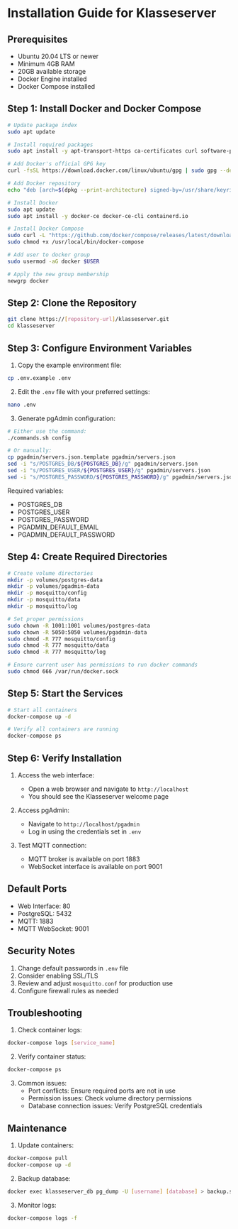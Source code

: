 # Installation Guide for Klasseserver

## Prerequisites
- Ubuntu 20.04 LTS or newer
- Minimum 4GB RAM
- 20GB available storage
- Docker Engine installed
- Docker Compose installed

## Step 1: Install Docker and Docker Compose
```bash
# Update package index
sudo apt update

# Install required packages
sudo apt install -y apt-transport-https ca-certificates curl software-properties-common

# Add Docker's official GPG key
curl -fsSL https://download.docker.com/linux/ubuntu/gpg | sudo gpg --dearmor -o /usr/share/keyrings/docker-archive-keyring.gpg

# Add Docker repository
echo "deb [arch=$(dpkg --print-architecture) signed-by=/usr/share/keyrings/docker-archive-keyring.gpg] https://download.docker.com/linux/ubuntu $(lsb_release -cs) stable" | sudo tee /etc/apt/sources.list.d/docker.list > /dev/null

# Install Docker
sudo apt update
sudo apt install -y docker-ce docker-ce-cli containerd.io

# Install Docker Compose
sudo curl -L "https://github.com/docker/compose/releases/latest/download/docker-compose-$(uname -s)-$(uname -m)" -o /usr/local/bin/docker-compose
sudo chmod +x /usr/local/bin/docker-compose

# Add user to docker group
sudo usermod -aG docker $USER

# Apply the new group membership
newgrp docker
```

## Step 2: Clone the Repository
```bash
git clone https://[repository-url]/klasseserver.git
cd klasseserver
```

## Step 3: Configure Environment Variables
1. Copy the example environment file:
```bash
cp .env.example .env
```

2. Edit the `.env` file with your preferred settings:
```bash
nano .env
```

3. Generate pgAdmin configuration:
```bash
# Either use the command:
./commands.sh config

# Or manually:
cp pgadmin/servers.json.template pgadmin/servers.json
sed -i "s/POSTGRES_DB/${POSTGRES_DB}/g" pgadmin/servers.json
sed -i "s/POSTGRES_USER/${POSTGRES_USER}/g" pgadmin/servers.json
sed -i "s/POSTGRES_PASSWORD/${POSTGRES_PASSWORD}/g" pgadmin/servers.json
```

Required variables:
- POSTGRES_DB
- POSTGRES_USER
- POSTGRES_PASSWORD
- PGADMIN_DEFAULT_EMAIL
- PGADMIN_DEFAULT_PASSWORD

## Step 4: Create Required Directories
```bash
# Create volume directories
mkdir -p volumes/postgres-data
mkdir -p volumes/pgadmin-data
mkdir -p mosquitto/config
mkdir -p mosquitto/data
mkdir -p mosquitto/log

# Set proper permissions
sudo chown -R 1001:1001 volumes/postgres-data
sudo chown -R 5050:5050 volumes/pgadmin-data
sudo chmod -R 777 mosquitto/config
sudo chmod -R 777 mosquitto/data
sudo chmod -R 777 mosquitto/log

# Ensure current user has permissions to run docker commands
sudo chmod 666 /var/run/docker.sock
```

## Step 5: Start the Services
```bash
# Start all containers
docker-compose up -d

# Verify all containers are running
docker-compose ps
```

## Step 6: Verify Installation
1. Access the web interface:
   - Open a web browser and navigate to `http://localhost`
   - You should see the Klasseserver welcome page

2. Access pgAdmin:
   - Navigate to `http://localhost/pgadmin`
   - Log in using the credentials set in `.env`

3. Test MQTT connection:
   - MQTT broker is available on port 1883
   - WebSocket interface is available on port 9001

## Default Ports
- Web Interface: 80
- PostgreSQL: 5432
- MQTT: 1883
- MQTT WebSocket: 9001

## Security Notes
1. Change default passwords in `.env` file
2. Consider enabling SSL/TLS
3. Review and adjust `mosquitto.conf` for production use
4. Configure firewall rules as needed

## Troubleshooting
1. Check container logs:
```bash
docker-compose logs [service_name]
```

2. Verify container status:
```bash
docker-compose ps
```

3. Common issues:
   - Port conflicts: Ensure required ports are not in use
   - Permission issues: Check volume directory permissions
   - Database connection issues: Verify PostgreSQL credentials

## Maintenance
1. Update containers:
```bash
docker-compose pull
docker-compose up -d
```

2. Backup database:
```bash
docker exec klasseserver_db pg_dump -U [username] [database] > backup.sql
```

3. Monitor logs:
```bash
docker-compose logs -f
```
